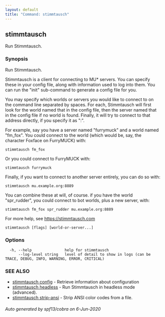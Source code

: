 ```yaml
---
layout: default
title: "Command: stimmtausch"
---
```



## stimmtausch

Run Stimmtausch.

### Synopsis

Run Stimmtausch.
	
Stimmtausch is a client for connecting to MU* servers. You can specify these in
your config file, along with information used to log into them. You can run the
"init" sub-command to generate a config file for you.

You may specify which worlds or servers you would like to connect to on the
command line separated by spaces. For each, Stimmtausch will first look for the
world named that in the config file, then the server named that in the config
file if no world is found. Finally, it will try to connect to that address
directly, if you specify it as "<host>:<port>".

For example, say you have a server named "furrymuck" and a world named "fm_fox".
You could connect to the world (which would be, say, the character Foxface on
FurryMUCK) with:

    stimmtausch fm_fox
	
Or you could connect to FurryMUCK with:

    stimmtausch furrymuck
	
Finally, if you want to connect to another server entirely, you can do so with:

    stimmtausch mu.example.org:8889
	
You can combine these at will, of course. if you have the world "spr_rudder",
you could connect to bot worlds, plus a new server, with:

    stimmtausch fm_fox spr_rudder mu.example.org:8889
	
For more help, see https://stimmtausch.com

```
stimmtausch [flags] [world-or-server...]
```

### Options

```
  -h, --help               help for stimmtausch
      --log-level string   level of detail to show in logs (can be TRACE, DEBUG, INFO, WARNING, ERROR, CRITICAL)
```

### SEE ALSO

* [stimmtausch config](/cmd/stimmtausch_config)	 - Retrieve information about configuration
* [stimmtausch headless](/cmd/stimmtausch_headless)	 - Run Stimmtausch in headless mode (advanced).
* [stimmtausch strip-ansi](/cmd/stimmtausch_strip-ansi)	 - Strip ANSI color codes from a file.

###### Auto generated by spf13/cobra on 6-Jun-2020
